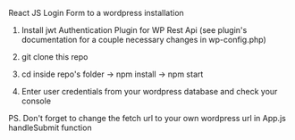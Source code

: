 React JS Login Form to a wordpress installation

1) Install jwt Authentication Plugin for WP Rest Api (see plugin's documentation for a couple necessary changes in wp-config.php)

2) git clone this repo 

3) cd inside repo's folder -> npm install -> npm start 

4) Enter user credentials from your wordpress database and check your console

PS. Don't forget to change the fetch url to your own wordpress url in App.js handleSubmit function 

